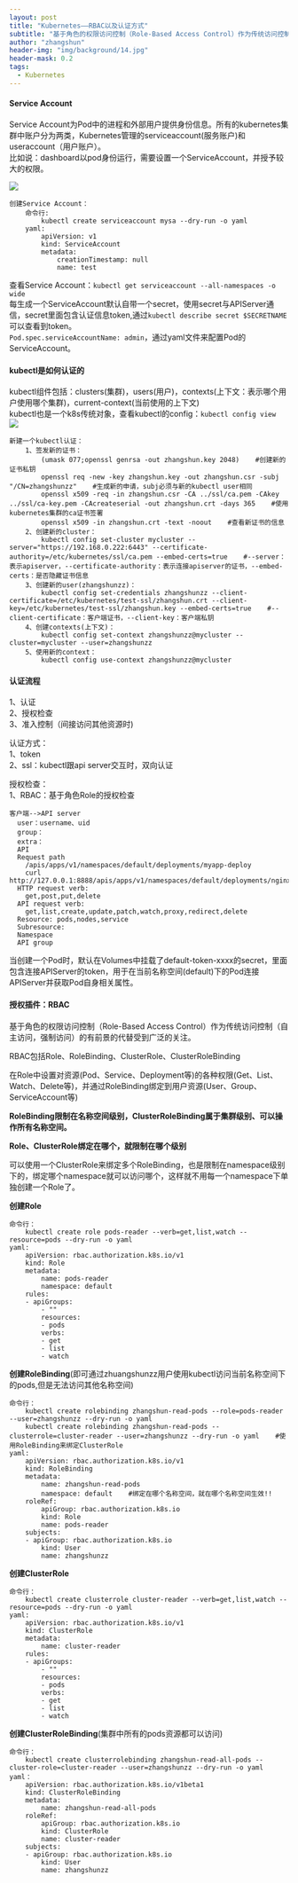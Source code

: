 ```yaml
---
layout: post
title: "Kubernetes——RBAC以及认证方式"
subtitle: "基于角色的权限访问控制（Role-Based Access Control）作为传统访问控制（自主访问，强制访问）的有前景的代替受到广泛的关注。"
author: "zhangshun"
header-img: "img/background/14.jpg"
header-mask: 0.2
tags:
  - Kubernetes
---
```


#### Service Account


Service Account为Pod中的进程和外部用户提供身份信息。所有的kubernetes集群中账户分为两类，Kubernetes管理的serviceaccount(服务账户)和useraccount（用户账户）。<br>
比如说：dashboard以pod身份运行，需要设置一个ServiceAccount，并授予较大的权限。

![](/img/in-post/2019-09-05-Kubernetes-RBAC以及认证方式/ServiceAccount.png)

```
创建Service Account：
	命令行:
		kubectl create serviceaccount mysa --dry-run -o yaml
	yaml:
		apiVersion: v1
		kind: ServiceAccount
		metadata:
			creationTimestamp: null
			name: test
```

查看Service Account：`kubectl get serviceaccount --all-namespaces -o wide`<br>
每生成一个ServiceAccount默认自带一个secret，使用secret与APIServer通信，secret里面包含认证信息token,通过`kubectl describe secret $SECRETNAME`可以查看到token。<br>
`Pod.spec.serviceAccountName: admin`，通过yaml文件来配置Pod的ServiceAccount。

#### kubectl是如何认证的

kubectl组件包括：clusters(集群)，users(用户)，contexts(上下文：表示哪个用户使用哪个集群)，current-context(当前使用的上下文)<br>
kubectl也是一个k8s传统对象，查看kubectl的config：`kubectl config view`<br>
![](/img/in-post/2019-09-05-Kubernetes-RBAC以及认证方式/Kubectl.png)

```
新建一个kubectl认证：
    1、签发新的证书：
        (umask 077;openssl genrsa -out zhangshun.key 2048)    #创建新的证书私钥
        openssl req -new -key zhangshun.key -out zhangshun.csr -subj "/CN=zhangshunzz"    #生成新的申请，subj必须与新的kubectl user相同
        openssl x509 -req -in zhangshun.csr -CA ../ssl/ca.pem -CAkey ../ssl/ca-key.pem -CAcreateserial -out zhangshun.crt -days 365    #使用kubernetes集群的ca证书签署
        openssl x509 -in zhangshun.crt -text -noout    #查看新证书的信息
    2、创建新的cluster：
        kubectl config set-cluster mycluster --server="https://192.168.0.222:6443" --certificate-authority=/etc/kubernetes/ssl/ca.pem --embed-certs=true    #--server：表示apiserver，--certificate-authority：表示连接apiserver的证书，--embed-certs：是否隐藏证书信息
    3、创建新的user(zhangshunzz)：
        kubectl config set-credentials zhangshunzz --client-certificate=/etc/kubernetes/test-ssl/zhangshun.crt --client-key=/etc/kubernetes/test-ssl/zhangshun.key --embed-certs=true    #--client-certificate：客户端证书，--client-key：客户端私钥
    4、创建contexts(上下文)：
        kubectl config set-context zhangshunzz@mycluster --cluster=mycluster --user=zhangshunzz
    5、使用新的context：
        kubectl config use-context zhangshunzz@mycluster
```

#### 认证流程

1、认证<br>
2、授权检查<br>
3、准入控制（间接访问其他资源时)

认证方式：<br>
1、token<br>
2、ssl：kubectl跟api server交互时，双向认证

授权检查：<br>
1、RBAC：基于角色Role的授权检查

```
客户端-->API server
  user：username、uid
  group：
  extra：
  API
  Request path
    /apis/apps/v1/namespaces/default/deployments/myapp-deploy
    curl http://127.0.0.1:8888/apis/apps/v1/namespaces/default/deployments/nginx
  HTTP request verb:
    get,post,put,delete
  API request verb:
    get,list,create,update,patch,watch,proxy,redirect,delete
  Resource: pods,nodes,service
  Subresource:
  Namespace
  API group
```

当创建一个Pod时，默认在Volumes中挂载了default-token-xxxx的secret，里面包含连接APIServer的token，用于在当前名称空间(default)下的Pod连接APIServer并获取Pod自身相关属性。

#### 授权插件：RBAC

基于角色的权限访问控制（Role-Based Access Control）作为传统访问控制（自主访问，强制访问）的有前景的代替受到广泛的关注。<br>

RBAC包括Role、RoleBinding、ClusterRole、ClusterRoleBinding<br>

在Role中设置对资源(Pod、Service、Deployment等)的各种权限(Get、List、Watch、Delete等)，并通过RoleBinding绑定到用户资源(User、Group、ServiceAccount等)

**RoleBinding限制在名称空间级别，ClusterRoleBinding属于集群级别、可以操作所有名称空间。**<br>

**Role、ClusterRole绑定在哪个，就限制在哪个级别**

可以使用一个ClusterRole来绑定多个RoleBinding，也是限制在namespace级别下的，绑定哪个namespace就可以访问哪个，这样就不用每一个namespace下单独创建一个Role了。

**创建Role**<br>
```
命令行：
	kubectl create role pods-reader --verb=get,list,watch --resource=pods --dry-run -o yaml 
yaml:
	apiVersion: rbac.authorization.k8s.io/v1
	kind: Role
	metadata:
		name: pods-reader
		namespace: default
	rules:
	- apiGroups:
		- ""
		resources:
		- pods
		verbs:
		- get
		- list
		- watch
```

**创建RoleBinding**(即可通过zhuangshunzz用户使用kubectl访问当前名称空间下的pods,但是无法访问其他名称空间)<br>
```
命令行：
	kubectl create rolebinding zhangshun-read-pods --role=pods-reader --user=zhangshunzz --dry-run -o yaml
	kubectl create rolebinding zhangshun-read-pods --clusterrole=cluster-reader --user=zhangshunzz --dry-run -o yaml    #使用RoleBinding来绑定ClusterRole
yaml:
	apiVersion: rbac.authorization.k8s.io/v1
	kind: RoleBinding
	metadata:
		name: zhangshun-read-pods
		namespace: default    #绑定在哪个名称空间，就在哪个名称空间生效!!
	roleRef:
		apiGroup: rbac.authorization.k8s.io
		kind: Role
  		name: pods-reader
	subjects:
	- apiGroup: rbac.authorization.k8s.io
		kind: User
		name: zhangshunzz
```

**创建ClusterRole**<br>

```
命令行：
	kubectl create clusterrole cluster-reader --verb=get,list,watch --resource=pods --dry-run -o yaml
yaml:
	apiVersion: rbac.authorization.k8s.io/v1
	kind: ClusterRole
	metadata:
		name: cluster-reader
	rules:
	- apiGroups:
		- ""
		resources:
		- pods
		verbs:
		- get
		- list
		- watch
```

**创建ClusterRoleBinding**(集群中所有的pods资源都可以访问)<br>

```
命令行：
	kubectl create clusterrolebinding zhangshun-read-all-pods --cluster-role=cluster-reader --user=zhangshunzz --dry-run -o yaml
yaml：
	apiVersion: rbac.authorization.k8s.io/v1beta1
	kind: ClusterRoleBinding
	metadata:
		name: zhangshun-read-all-pods
	roleRef:
		apiGroup: rbac.authorization.k8s.io
		kind: ClusterRole
		name: cluster-reader
	subjects:
	- apiGroup: rbac.authorization.k8s.io
		kind: User
		name: zhangshunzz
```